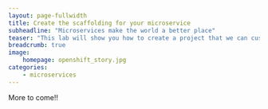 ```yaml
---
layout: page-fullwidth
title: Create the scaffolding for your microservice
subheadline: "Microservices make the world a better place"
teaser: "This lab will show you how to create a project that we can customize to build a microservices deployment"
breadcrumb: true
image:
    homepage: openshift_story.jpg
categories:
    - microservices
---
```


More to come!!